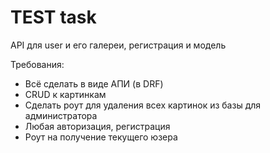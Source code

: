 # TEST task
API для user и его галереи, регистрация и модель

Требования:

+ Всё сделать в виде АПИ (в DRF)
+ CRUD к картинкам
+ Сделать роут для удаления всех картинок из базы для
администратора
+ Любая авторизация, регистрация
+ Роут на получение текущего юзера

